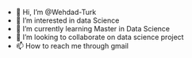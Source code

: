 - 👋 Hi, I’m @Wehdad-Turk
- 👀 I’m interested in data Science
- 🌱 I’m currently learning Master in Data Science
- 💞️ I’m looking to collaborate on data science project
- 📫 How to reach me through gmail

<!---
Wehdad-Turk/Wehdad-Turk is a ✨ special ✨ repository because its `README.md` (this file) appears on your GitHub profile.
You can click the Preview link to take a look at your changes.
--->
